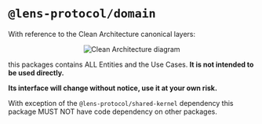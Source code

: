 # `@lens-protocol/domain`

With reference to the Clean Architecture canonical layers:

<p align="center">
  <img src="https://blog.cleancoder.com/uncle-bob/images/2012-08-13-the-clean-architecture/CleanArchitecture.jpg" alt="Clean Architecture diagram">
</p>

this packages contains ALL Entities and the Use Cases. **It is not intended to be used directly.**

**Its interface will change without notice, use it at your own risk.**

With exception of the `@lens-protocol/shared-kernel` dependency this package MUST NOT have code dependency on other packages.
